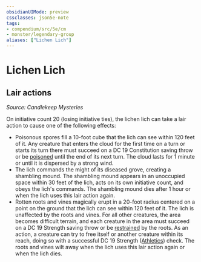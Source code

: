 ```yaml
---
obsidianUIMode: preview
cssclasses: json5e-note
tags:
- compendium/src/5e/cm
- monster/legendary-group
aliases: ["Lichen Lich"]
---
```

# Lichen Lich

## Lair actions
_Source: Candlekeep Mysteries_

On initiative count 20 (losing initiative ties), the lichen lich can take a lair action to cause one of the following effects:

- Poisonous spores fill a 10-foot cube that the lich can see within 120 feet of it. Any creature that enters the cloud for the first time on a turn or starts its turn there must succeed on a DC 19 Constitution saving throw or be [poisoned](/Systems/5e/rules/conditions.md#poisoned) until the end of its next turn. The cloud lasts for 1 minute or until it is dispersed by a strong wind.  
- The lich commands the might of its diseased grove, creating a shambling mound. The shambling mound appears in an unoccupied space within 30 feet of the lich, acts on its own initiative count, and obeys the lich's commands. The shambling mound dies after 1 hour or when the lich uses this lair action again.  
- Rotten roots and vines magically erupt in a 20-foot radius centered on a point on the ground that the lich can see within 120 feet of it. The lich is unaffected by the roots and vines. For all other creatures, the area becomes difficult terrain, and each creature in the area must succeed on a DC 19 Strength saving throw or be [restrained](/Systems/5e/rules/conditions.md#restrained) by the roots. As an action, a creature can try to free itself or another creature within its reach, doing so with a successful DC 19 Strength ([Athletics](/Systems/5e/rules/skills.md#Athletics)) check. The roots and vines wilt away when the lich uses this lair action again or when the lich dies.